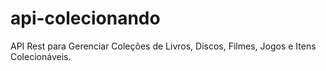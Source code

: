 # api-colecionando
API Rest para Gerenciar Coleções de Livros, Discos, Filmes, Jogos e Itens Colecionáveis.
